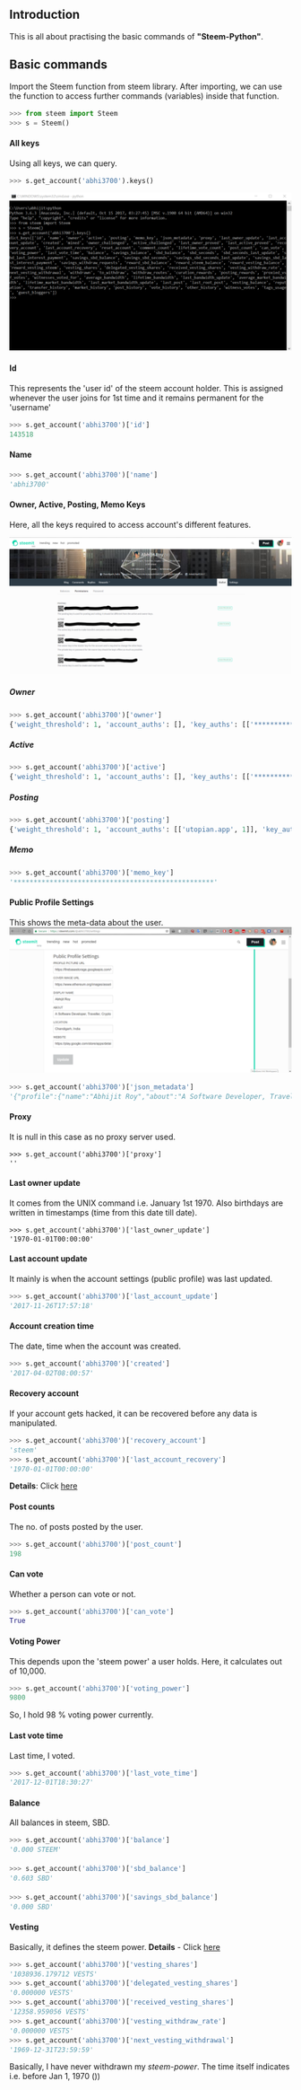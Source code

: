 ## Introduction
This is all about practising the basic commands of **"Steem-Python"**. 


## Basic commands
Import the Steem function from steem library. After importing, we can use the function to access further commands (variables) inside that function.
```python
>>> from steem import Steem
>>> s = Steem()
```
#### All keys
Using all keys, we can query.
```python
>>> s.get_account('abhi3700').keys()
```
![](https://github.com/abhi3700/My_Learning-Steem/blob/master/Learn_steem-python/Images/all_keys.png)

#### Id
This represents the 'user id' of the steem account holder. This is assigned whenever the user joins for 1st time and it remains permanent for the 'username'
```python
>>> s.get_account('abhi3700')['id']
143518
```
#### Name
```python
>>> s.get_account('abhi3700')['name']
'abhi3700'
```
#### Owner, Active, Posting, Memo Keys
Here, all the keys required to access account's different features.

![](https://github.com/abhi3700/My_Learning-Steem/blob/master/Learn_steem-python/Images/posting_active_owner_memo_keys.png)

##### Owner
```python
>>> s.get_account('abhi3700')['owner']
{'weight_threshold': 1, 'account_auths': [], 'key_auths': [['**************************************************', 1]]}
```

##### Active 
```python
>>> s.get_account('abhi3700')['active']
{'weight_threshold': 1, 'account_auths': [], 'key_auths': [['**************************************************', 1]]}
```

##### Posting
```python
>>> s.get_account('abhi3700')['posting']
{'weight_threshold': 1, 'account_auths': [['utopian.app', 1]], 'key_auths': [['**************************************************', 1]]}
```
##### Memo
```python
>>> s.get_account('abhi3700')['memo_key']
'**************************************************'
```
#### Public Profile Settings
This shows the meta-data about the user.
![](https://github.com/abhi3700/My_Learning-Steem/blob/master/Learn_steem-python/Images/public_profile_settings.png)
```python
>>> s.get_account('abhi3700')['json_metadata']
'{"profile":{"name":"Abhijit Roy","about":"A Software Developer, Traveller, Crypto Trader, Blockchain enthusiast","location":"Chandigarh, India","profile_image":"https://firebasestorage.googleapis.com/v0/b/bitinfocoinfree.appspot.com/o/14068548_1125160424216001_2627046384272844500_o.jpg?alt=media&token=8bb1b1f9-36f5-4b9a-8220-4134f01f8542","website":"https://play.google.com/store/apps/details?id=in.topux.bitinfocoin","cover_image":"https://www.ethereum.org/images/assets/1900/Ethereum-homestead-background-4.jpg"}}'
```

#### Proxy
It is null in this case as no proxy server used.
```
>>> s.get_account('abhi3700')['proxy']
''
```
#### Last owner update
It comes from the UNIX command i.e. January 1st 1970. Also birthdays are written in timestamps (time from this date till date).
```
>>> s.get_account('abhi3700')['last_owner_update']
'1970-01-01T00:00:00'
```

#### Last account update
It mainly is when the account settings (public profile) was last updated.
```python
>>> s.get_account('abhi3700')['last_account_update']
'2017-11-26T17:57:18'
```

#### Account creation time
The date, time when the account was created.
```python
>>> s.get_account('abhi3700')['created']
'2017-04-02T08:00:57'
```

#### Recovery account
If your account gets hacked, it can be recovered before any data is manipulated.
```python
>>> s.get_account('abhi3700')['recovery_account']
'steem'
>>> s.get_account('abhi3700')['last_account_recovery']
'1970-01-01T00:00:00'
```
**Details**: Click [here](https://steemit.com/steem/@someguy123/how-the-steem-account-recovery-works-and-why-your-trustee-can-t-steal-your-account)

#### Post counts
The no. of posts posted by the user.
```python
>>> s.get_account('abhi3700')['post_count']
198
```
#### Can vote
Whether a person can vote or not.
```python
>>> s.get_account('abhi3700')['can_vote']
True
```

#### Voting Power
This depends upon the 'steem power' a user holds. Here, it calculates out of 10,000. 
```python
>>> s.get_account('abhi3700')['voting_power']
9800
```
So, I hold 98 % voting power currently.

#### Last vote time
Last time, I voted.
```python
>>> s.get_account('abhi3700')['last_vote_time']
'2017-12-01T18:30:27'
```
#### Balance
All balances in steem, SBD.
```python
>>> s.get_account('abhi3700')['balance']
'0.000 STEEM'

>>> s.get_account('abhi3700')['sbd_balance']
'0.603 SBD'

>>> s.get_account('abhi3700')['savings_sbd_balance']
'0.000 SBD'
```

#### Vesting
Basically, it defines the steem power.
**Details** - Click [here](https://steemit.com/steemitguide/@steemitguide/steemitguide-what-exactly-is-vested-steem-why-is-it-important-for-you-know-how-smart-contracts-allocates-power-within-the)
```python
>>> s.get_account('abhi3700')['vesting_shares']
'1038936.179712 VESTS'
>>> s.get_account('abhi3700')['delegated_vesting_shares']
'0.000000 VESTS'
>>> s.get_account('abhi3700')['received_vesting_shares']
'12358.959056 VESTS'
>>> s.get_account('abhi3700')['vesting_withdraw_rate']
'0.000000 VESTS'
>>> s.get_account('abhi3700')['next_vesting_withdrawal']
'1969-12-31T23:59:59'
```
Basically, I have never withdrawn my *steem-power*. The time itself indicates i.e. before Jan 1, 1970 ())
 


